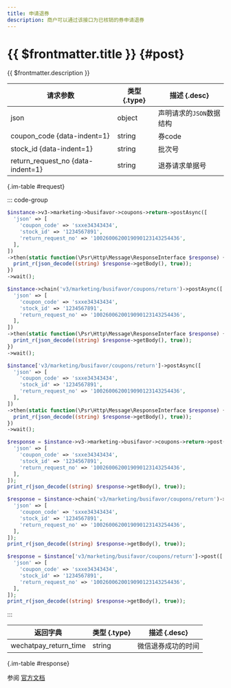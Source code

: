 ```yaml
---
title: 申请退券
description: 商户可以通过该接口为已核销的券申请退券
---
```


# {{ $frontmatter.title }} {#post}

{{ $frontmatter.description }}

| 请求参数 | 类型 {.type} | 描述 {.desc}
| --- | --- | ---
| json | object | 声明请求的`JSON`数据结构
| coupon_code {data-indent=1} | string | 券code
| stock_id {data-indent=1} | string | 批次号
| return_request_no {data-indent=1} | string | 退券请求单据号

{.im-table #request}

::: code-group

```php [异步纯链式]
$instance->v3->marketing->busifavor->coupons->return->postAsync([
  'json' => [
    'coupon_code' => 'sxxe34343434',
    'stock_id' => '1234567891',
    'return_request_no' => '1002600620019090123143254436',
  ],
])
->then(static function(\Psr\Http\Message\ResponseInterface $response) {
  print_r(json_decode((string) $response->getBody(), true));
})
->wait();
```

```php [异步声明式]
$instance->chain('v3/marketing/busifavor/coupons/return')->postAsync([
  'json' => [
    'coupon_code' => 'sxxe34343434',
    'stock_id' => '1234567891',
    'return_request_no' => '1002600620019090123143254436',
  ],
])
->then(static function(\Psr\Http\Message\ResponseInterface $response) {
  print_r(json_decode((string) $response->getBody(), true));
})
->wait();
```

```php [异步属性式]
$instance['v3/marketing/busifavor/coupons/return']->postAsync([
  'json' => [
    'coupon_code' => 'sxxe34343434',
    'stock_id' => '1234567891',
    'return_request_no' => '1002600620019090123143254436',
  ],
])
->then(static function(\Psr\Http\Message\ResponseInterface $response) {
  print_r(json_decode((string) $response->getBody(), true));
})
->wait();
```

```php [同步纯链式]
$response = $instance->v3->marketing->busifavor->coupons->return->post([
  'json' => [
    'coupon_code' => 'sxxe34343434',
    'stock_id' => '1234567891',
    'return_request_no' => '1002600620019090123143254436',
  ],
]);
print_r(json_decode((string) $response->getBody(), true));
```

```php [同步声明式]
$response = $instance->chain('v3/marketing/busifavor/coupons/return')->post([
  'json' => [
    'coupon_code' => 'sxxe34343434',
    'stock_id' => '1234567891',
    'return_request_no' => '1002600620019090123143254436',
  ],
]);
print_r(json_decode((string) $response->getBody(), true));
```

```php [同步属性式]
$response = $instance['v3/marketing/busifavor/coupons/return']->post([
  'json' => [
    'coupon_code' => 'sxxe34343434',
    'stock_id' => '1234567891',
    'return_request_no' => '1002600620019090123143254436',
  ],
]);
print_r(json_decode((string) $response->getBody(), true));
```

:::

| 返回字典 | 类型 {.type} | 描述 {.desc}
| --- | --- | ---
| wechatpay_return_time | string | 微信退券成功的时间

{.im-table #response}

参阅 [官方文档](https://pay.weixin.qq.com/wiki/doc/apiv3/apis/chapter9_2_13.shtml)
